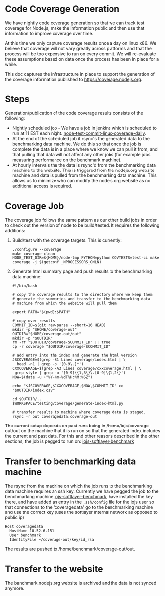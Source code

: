 # Code Coverage Generation

We have nightly code coverage generation so that we can track test coverage
for Node.js, make the information public and then use that information
to improve coverage over time.

At this time we only capture coverage results once a day on linux x86. We
believe that coverage will not vary greatly across platforms and that the
process will be too expensive to run on every commit.  We will re-evaluate
these assumptions based on data once the process has been in place for
a while.

This doc captures the infrastructure in place to support the generation
of the coverage information published to https://coverage.nodejs.org.

# Steps

Generation/publication of the code coverage results consists of the following:

* Nightly scheduled job - We have a job in jenkins which is scheduled to run at
  11 EST each night.
  [node-test-commit-linux-coverage-daily](https://ci.nodejs.org/view/All/job/node-test-commit-linux-coverage-daily/).
* At the end of the scheduled job it rsync's the generated data to the
  benchmarking data machine.  We do this so that once the job is complete
  the data is in a place where we know we can pull it from, and that pulling
  that data will not affect any other jobs (for example jobs measuring
  performance on the benchmark machine).
* At hourly intervals the the data is rsync'd from the benchmarking
  data machine to the website.  This is triggered from the nodejs.org website
  machine and data is pulled from the benchmarking data machine. This allows
  us to minimize who can modify the nodejs.org website as no additional
  access is required.

# Coverage Job

The coverage job follows the same pattern as our other build jobs in order
to check out the version of node to be build/tested. It requires the following
additions:

1. Build/test with the coverage targets.  This is currently:

   ```
   ./configure --coverage
   make coverage-clean
   NODE_TEST_DIR=${HOME}/node-tmp PYTHON=python COVTESTS=test-ci make coverage -j $(getconf _NPROCESSORS_ONLN)
   ```

2. Generate html summary page and push results to the benchmarking data machine:

   ```
   #!/bin/bash

   # copy the coverage results to the directory where we keep them
   # generate the summaries and transfer to the benchmarking data
   # machine from which the website will pull them

   export PATH="$(pwd):$PATH"

   # copy over results
   COMMIT_ID=$(git rev-parse --short=16 HEAD)
   mkdir -p "$HOME/coverage-out"
   OUTDIR="$HOME/coverage-out/out"
   mkdir -p "$OUTDIR"
   rm -rf "$OUTDIR/coverage-$COMMIT_ID" || true
   cp -r coverage "$OUTDIR/coverage-$COMMIT_ID"

   # add entry into the index and generate the html version
   JSCOVERAGE=$(grep -B1 Lines coverage/index.html | \
     head -n1 | grep -o '[0-9\.]*')
   CXXCOVERAGE=$(grep -A3 Lines coverage/cxxcoverage.html | \
    grep style | grep -o '[0-9]\{1,3\}\.[0-9]\{1,2\}')
   NOW=$(date -u +"%Y-%m-%dT%H:%M:%SZ")

   echo "$JSCOVERAGE,$CXXCOVERAGE,$NOW,$COMMIT_ID" >> "$OUTDIR/index.csv"

   cd $OUTDIR/..
   $WORKSPACE/testing/coverage/generate-index-html.py

   # transfer results to machine where coverage data is staged.
   rsync -r out coveragedata:coverage-out
   ```

The current setup depends on past runs being in /home/iojs/coverage-out/out
on the machine that it is run on so that the generated index
includes the current and past data. For this and other reasons described
in the other sections, the job is pegged to run on:
[iojs-softlayer-benchmark](https://ci.nodejs.org/computer/iojs-softlayer-benchmark/)


# Transfer to benchmarking data machine

The rsync from the machine on which the job runs to the benchmarking
data machine requires an ssh key.  Currently we have pegged the job to the
benchmarking machine
[iojs-softlayer-benchmark](https://ci.nodejs.org/computer/iojs-softlayer-benchmark/),
have installed the key there, and have added an entry in
the ```.ssh/config``` file for the iojs user so that connections to the
'coveragedata' go to the benchmarking machine and use the correct key
(uses the softlayer internal network as opposed to public ip)

```
Host coveragedata
  HostName 10.52.6.151
  User benchmark
  IdentityFile ~/coverage-out/key/id_rsa
```

The results are pushed to /home/benchmark/coverage-out/out.

# Transfer to the website

The banchmark.nodejs.org website is archived and the data is not synced anymore.
